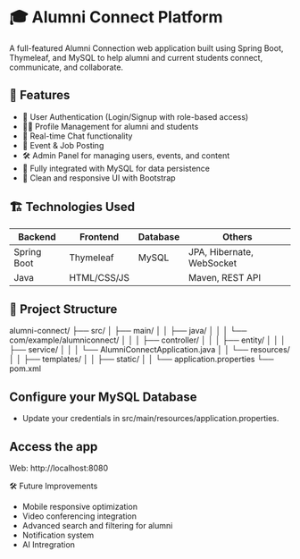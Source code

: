 # 🎓 Alumni Connect Platform

A full-featured Alumni Connection web application built using Spring Boot, Thymeleaf, 
and MySQL to help alumni and current students connect, communicate, and collaborate.

## 🚀 Features

- 🔐 User Authentication (Login/Signup with role-based access)
- 🧑‍🎓 Profile Management for alumni and students
- 💬 Real-time Chat functionality
- 📢 Event & Job Posting
- 🛠️ Admin Panel for managing users, events, and content
- 📄 Fully integrated with MySQL for data persistence
- 🎨 Clean and responsive UI with Bootstrap

## 🏗️ Technologies Used

| Backend     | Frontend       | Database | Others                |
|-------------|----------------|----------|------------------------|
| Spring Boot | Thymeleaf      | MySQL    | JPA, Hibernate, WebSocket |
| Java        | HTML/CSS/JS    |          | Maven, REST API       |

## 📁 Project Structure

alumni-connect/
├── src/
│   ├── main/
│   │   ├── java/
│   │   │   └── com/example/alumniconnect/
│   │   │       ├── controller/
│   │   │       ├── entity/
│   │   │       ├── service/
│   │   │       └── AlumniConnectApplication.java
│   │   └── resources/
│   │       ├── templates/
│   │       ├── static/
│   │       └── application.properties
└── pom.xml

## Configure your MySQL Database
- Update your credentials in src/main/resources/application.properties.

## Access the app
Web: http://localhost:8080

🛠️ Future Improvements
- Mobile responsive optimization
- Video conferencing integration
- Advanced search and filtering for alumni
- Notification system
- AI Intregration 